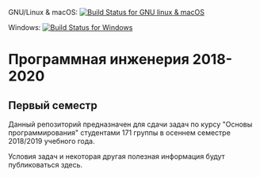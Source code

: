 GNU/Linux & macOS: [![Build Status for GNU linux & macOS](https://travis-ci.org/iakov/spbu-se2018-autumn.svg?branch=master)](https://travis-ci.org/iakov/spbu-se2018-autumn)

Windows: [![Build Status for Windows](https://ci.appveyor.com/api/projects/status/github/iakov/spbu-se2018-autumn?branch=master&svg=true)](https://ci.appveyor.com/project/iakov/spbu-se2018-autumn)



# Программная инженерия 2018-2020 

## Первый семестр

Данный репозиторий предназначен для сдачи задач по курсу "Основы программирования" студентами 171 группы в осеннем семестре 2018/2019 учебного года.

Условия задач и некоторая другая полезная информация будут публиковаться здесь.
